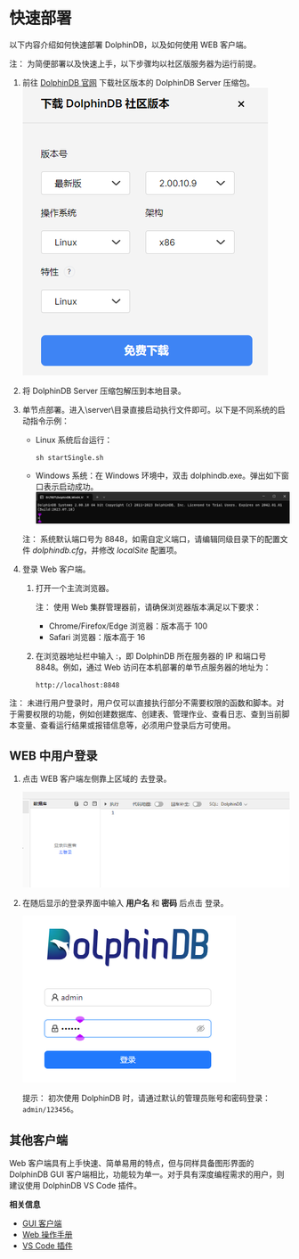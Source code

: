 # 快速部署

以下内容介绍如何快速部署 DolphinDB，以及如何使用 WEB 客户端。

注： 为简便部署以及快速上手，以下步骤均以社区版服务器为运行前提。

1. 前往 [DolphinDB 官网](https://www.dolphindb.cn/product#downloads) 下载社区版本的 DolphinDB Server
   压缩包。
   ![](../images/getstarted_download.png)
2. 将 DolphinDB Server 压缩包解压到本地目录。
3. 单节点部署。进入\server\目录直接启动执行文件即可。以下是不同系统的启动指令示例：
   * Linux
     系统后台运行：

     ```
     sh startSingle.sh
     ```
   * Windows 系统：在 Windows 环境中，双击
     dolphindb.exe。弹出如下窗口表示启动成功。
     ![](../images/getstarted_singleserver_on.png)

   注： 系统默认端口号为 8848，如需自定义端口，请编辑同级目录下的配置文件
   *dolphindb.cfg*，并修改 *localSite* 配置项。
4. 登录 Web 客户端。
   1. 打开一个主流浏览器。

      注： 使用 Web
      集群管理器前，请确保浏览器版本满足以下要求：
      * Chrome/Firefox/Edge 浏览器：版本高于 100
      * Safari 浏览器：版本高于 16
   2. 在浏览器地址栏中输入 <ip>:<port>，即
      DolphinDB 所在服务器的 IP 和端口号 8848。例如，通过 Web
      访问在本机部署的单节点服务器的地址为：

      ```
      http://localhost:8848
      ```

注： 未进行用户登录时，用户仅可以直接执行部分不需要权限的函数和脚本。对于需要权限的功能，例如创建数据库、创建表、管理作业、查看日志、查到当前脚本变量、查看运行结果或报错信息等，必须用户登录后方可使用。

## WEB 中用户登录

1. 点击 WEB 客户端左侧靠上区域的 去登录。

   ![](../images/web_login.png)
2. 在随后显示的登录界面中输入 **用户名** 和 **密码** 后点击
   登录。

   ![](../images/getstarted_userlogin_web.png)

   提示： 初次使用 DolphinDB
   时，请通过默认的管理员账号和密码登录：`admin/123456`。

## 其他客户端

Web 客户端具有上手快速、简单易用的特点，但与同样具备图形界面的 DolphinDB GUI 客户端相比，功能较为单一。对于具有深度编程需求的用户，则建议使用
DolphinDB VS Code 插件。

**相关信息**

* [GUI 客户端](../db_distr_comp/gui.html "GUI 客户端")
* [Web 操作手册](../db_distr_comp/db_man/web/intro.html "Web 操作手册")
* [VS Code 插件](../db_distr_comp/vscode.html "VS Code 插件")

